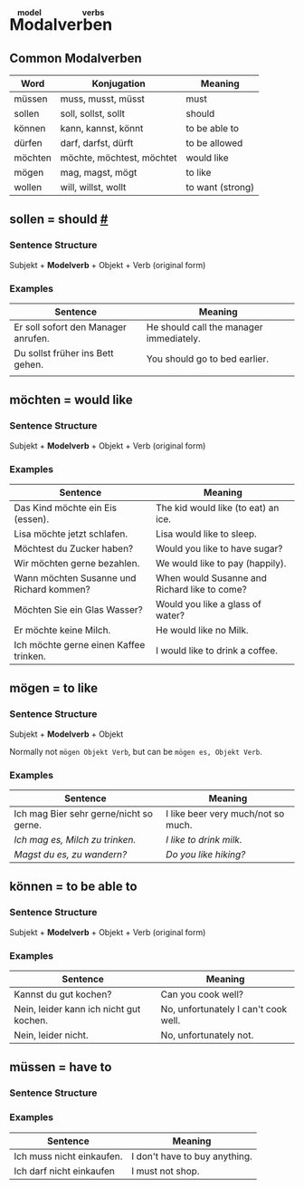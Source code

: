 # <ruby>Modalverben<rt>model verbs</rt></ruby>

## Common Modalverben

| Word    | Konjugation               | Meaning          |
| ------- | ------------------------- | ---------------- |
| müssen  | muss, musst, müsst        | must             |
| sollen  | soll, sollst, sollt       | should           |
| können  | kann, kannst, könnt       | to be able to    |
| dürfen  | darf, darfst, dürft       | to be allowed    |
| möchten | möchte, möchtest, möchtet | would like       |
| mögen   | mag, magst, mögt          | to like          |
| wollen  | will, willst, wollt       | to want (strong) |

## sollen = should [#](# "A1P202")

### Sentence Structure

Subjekt + **Modelverb** + Objekt + Verb (original form)

### Examples

| Sentence                            | Meaning                                 |
| ----------------------------------- | --------------------------------------- |
| Er soll sofort den Manager anrufen. | He should call the manager immediately. |
| Du sollst früher ins Bett gehen.    | You should go to bed earlier.           |
|                                     |                                         |



## möchten = would like

### Sentence Structure

Subjekt + **Modelverb** + Objekt + Verb (original form)

### Examples

| Sentence                                 | Meaning                                      |
| ---------------------------------------- | -------------------------------------------- |
| Das Kind möchte ein Eis (essen).         | The kid would like (to eat) an ice.          |
| Lisa möchte jetzt schlafen.              | Lisa would like to sleep.                    |
| Möchtest du Zucker haben?                | Would you like to have sugar?                |
| Wir möchten gerne bezahlen.              | We would like to pay (happily).              |
| Wann möchten Susanne und Richard kommen? | When would Susanne and Richard like to come? |
| Möchten Sie ein Glas Wasser?             | Would you like a glass of water?             |
| Er möchte keine Milch.                   | He would like no Milk.                       |
| Ich möchte gerne einen Kaffee trinken.   | I would like to drink a coffee.              |

## mögen = to like

### Sentence Structure

Subjekt + **Modelverb** + Objekt

Normally not `mögen Objekt Verb`, but can be `mögen es, Objekt Verb`.

### Examples

| Sentence                                | Meaning                            |
| --------------------------------------- | ---------------------------------- |
| Ich mag Bier sehr gerne/nicht so gerne. | I like beer very much/not so much. |
| *Ich mag es, Milch zu trinken.*         | *I like to drink milk.*            |
| *Magst du es, zu wandern?*              | *Do you like hiking?*              |

## können = to be able to

### Sentence Structure

Subjekt + **Modelverb** + Objekt + Verb (original form)

### Examples

| Sentence                                | Meaning                              |
| --------------------------------------- | ------------------------------------ |
| Kannst du gut kochen?                   | Can you cook well?                   |
| Nein, leider kann ich nicht gut kochen. | No, unfortunately I can't cook well. |
| Nein, leider nicht.                     | No, unfortunately not.               |

## müssen = have to

### Sentence Structure

### Examples

| Sentence                  | Meaning                       |
| ------------------------- | ----------------------------- |
| Ich muss nicht einkaufen. | I don't have to buy anything. |
| Ich darf nicht einkaufen  | I must not shop.              |

